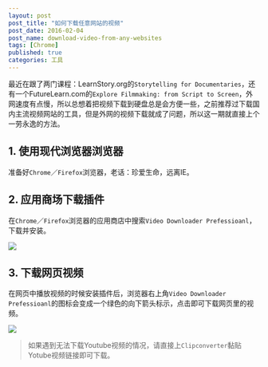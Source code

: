 ```yaml
---
layout: post
post_title: "如何下载任意网站的视频"
post_date: 2016-02-04
post_name: download-video-from-any-websites
tags: [Chrome]
published: true
categories: 工具
---
```

最近在跟了两门课程：LearnStory.org的`Storytelling for Documentaries`，还有一个FutureLearn.com的`Explore Filmmaking: from Script to Screen`，外网速度有点慢，所以总想着把视频下载到硬盘总是会方便一些，之前推荐过下载国内主流视频网站的工具，但是外网的视频下载就成了问题，所以这一期就直接上个一劳永逸的方法。

## 1. 使用现代浏览器浏览器

准备好`Chrome`／`Firefox`浏览</span>器，老话：珍爱生命，远离IE。

## 2. 应用商场下载插件

在`Chrome`／`Firefox`浏览器的应用商店中搜索`Video Downloader Prefessioanl`，下载并安装。

![](_image/download-video-from-any-websites/chrome-store.jpeg)  

## 3. 下载网页视频

在网页中播放视频的时候安装插件后，浏览器右上角`Video Downloader Prefessioanl`的图标会变成一个绿色的向下箭头标示，点击即可下载网页里的视频。

![](_image/download-video-from-any-websites/video-downloader.jpeg)  

> 如果遇到无法下载Youtube视频的情况，请直接上`Clipconverter`黏贴Yotube视频链接即可下载。
